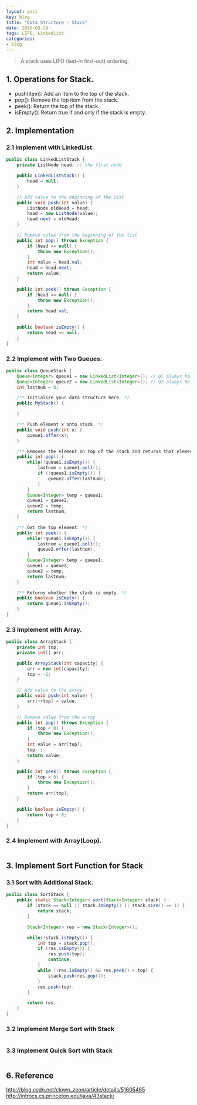 ```yaml
---
layout: post
key: blog
title: "Data Structure - Stack"
date: 2016-03-29
tags: LIFO, LinkedList
categories:
- blog
---
```


> A stack uses LIFO (last-in first-out) ordering.

## 1. Operations for Stack.
* push(item): Add an item to the top of the stack.
* pop(): Remove the top item from the stack.
* peek(): Return the top of the stack.
* isEmpty(): Return true if and only if the stack is empty.

## 2. Implementation
### 2.1 Implement with LinkedList.
```java
public class LinkedListStack {
    private ListNode head; // the first node

    public LinkedListStack() {
        head = null;
    }

    // Add value to the beginning of the list
    public void push(int value) {
        ListNode oldHead = head;
        head = new ListNode(value);
        head.next = oldHead;
    }

    // Remove value from the beginning of the list
    public int pop() throws Exception {
        if (head == null) {
            throw new Exception();
        }
        int value = head.val;
        head = head.next;
        return value;
    }

    public int peek() throws Exception {
        if (head == null) {
            throw new Exception();
        }
        return head.val;
    }

    public boolean isEmpty() {
        return head == null;
    }
}
```

### 2.2 Implement with Two Queues.
```java
public class QueueStack {
    Queue<Integer> queue1 = new LinkedList<Integer>(); // Q1 always has all of the elements
    Queue<Integer> queue2 = new LinkedList<Integer>(); // Q2 always be empty after pop or top.
    int lastnum = 0;

    /** Initialize your data structure here. */
    public MyStack() {

    }

    /** Push element x onto stack. */
    public void push(int x) {
        queue1.offer(x);
    }

    /** Removes the element on top of the stack and returns that element. */
    public int pop() {
        while(!queue1.isEmpty()) {
            lastnum = queue1.poll();
            if (!queue1.isEmpty()) {
                queue2.offer(lastnum);
            }
        }
        Queue<Integer> temp = queue1;
        queue1 = queue2;
        queue2 = temp;
        return lastnum;
    }

    /** Get the top element. */
    public int peek() {
        while(!queue1.isEmpty()) {
            lastnum = queue1.poll();
            queue2.offer(lastnum);
        }
        Queue<Integer> temp = queue1;
        queue1 = queue2;
        queue2 = temp;
        return lastnum;
    }

    /** Returns whether the stack is empty. */
    public boolean isEmpty() {
        return queue1.isEmpty();
    }
}
```

### 2.3 Implement with Array.
```java
public class ArrayStack {
    private int top;
    private int[] arr;

    public ArrayStack(int capacity) {
        arr = new int[capacity];
        top = -1;
    }

    // Add value to the array
    public void push(int value) {
        arr[++top] = value;
    }

    // Remove value from the array
    public int pop() throws Exception {
        if (top < 0) {
            throw new Exception();
        }
        int value = arr[top];
        top--;
        return value;
    }

    public int peek() throws Exception {
        if (top < 0) {
            throw new Exception();
        }
        return arr[top];
    }

    public boolean isEmpty() {
        return top < 0;
    }
}
```

### 2.4 Implement with Array(Loop).
```java
```
## 3. Implement Sort Function for Stack
### 3.1 Sort with Additional Stack.
```java
public class SortStack {
    public static Stack<Integer> sort(Stack<Integer> stack) {
        if (stack == null || stack.isEmpty() || stack.size() == 1) {
            return stack;
        }

        Stack<Integer> res = new Stack<Integer>();

        while(!stack.isEmpty()) {
            int top = stack.pop();
            if (res.isEmpty()) {
                res.push(top);
                continue;
            }
            while (!res.isEmpty() && res.peek() > top) {
                stack.push(res.pop());
            }
            res.push(top);
        }

        return res;
    }
}
```
### 3.2 Implement Merge Sort with Stack
```java
```
### 3.3 Implement Quick Sort with Stack
```java
```

## 6. Reference
http://blog.csdn.net/clown_zeon/article/details/51605465
http://introcs.cs.princeton.edu/java/43stack/
